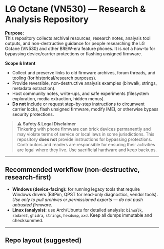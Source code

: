 # LG Octane (VN530) — Research & Analysis Repository

**Purpose:**  
This repository collects archival resources, research notes, analysis tool outputs, and non-destructive guidance for people researching the LG Octane (VN530) and other BREW-era feature phones. It is *not* a how-to for bypassing device/carrier protections or flashing unsigned firmware.

**Scope & Intent**
- Collect and preserve links to old firmware archives, forum threads, and tooling (for historical/research purposes).
- Provide reversible, non-destructive analysis examples (binwalk, strings, metadata extraction).
- Host community notes, write-ups, and safe experiments (filesystem exploration, media extraction, hidden menus).
- **Do not** include or request step-by-step instructions to circumvent carrier locks, flash unsigned firmware, modify IMEI, or otherwise bypass security protections.

> ⚠️ **Safety & Legal Disclaimer**  
> Tinkering with phone firmware can brick devices permanently and may violate terms of service or local laws in some jurisdictions. This repository **does not** provide instructions for bypassing protections. Contributors and readers are responsible for ensuring their activities are legal where they live. Use sacrificial hardware and keep backups.

---

## Recommended workflow (non-destructive, research-first)
- **Windows (device-facing):** for running legacy tools that require Windows drivers (BitPim, QPST for read-only diagnostics, vendor tools). *Use only to pull archives or permissioned exports — do not push untrusted firmware.*  
- **Linux (analysis):** use Arch/Ubuntu for detailed analysis: `binwalk`, `radare2`, `ghidra`, `strings`, `hexdump`, `xxd`. Keep all dumps immutable and checksummed.

---

## Repo layout (suggested)
